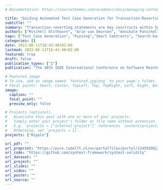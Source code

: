 ```yaml
---
# Documentation: https://sourcethemes.com/academic/docs/managing-content/

title: "Guiding Automated Test Case Generation for Transaction-Reverting Statements in Smart Contracts"
subtitle: ""
summary: "Transaction-reverting statements are key constructs within Solidity that are extensively used for authority and validity checks. Current state-of-the-art search-based testing and fuzzing approaches do not explicitly handle these statements and therefore can not effectively detect security vulnerabilities. In this paper, we argue that it is critical to directly handle and test these statements to assess that they correctly protect the contracts against invalid requests. To this aim, we propose a new approach that improves the search guidance for these transaction-reverting statements based on interprocedural control dependency analysis, in addition to the traditional coverage criteria. We assess the benefits of our approach by performing an empirical study on 100 smart contracts w.r.t. transaction-reverting statement coverage and vulnerability detection capability. Our results show that the proposed approach can improve the performance of DynaMOSA, the state-of-the-art algorithm for test case generation. On average, we improve transaction-reverting statement coverage by 14 % (up to 35 %), line coverage by 8 % (up to 32 %), and vulnerability-detection capability by 17 % (up to 50 %)."
authors: ["Mitchell Olsthoorn", "Arie van Deursen", "Annibale Panichella"]
tags: ["Test Case Generation", "Fuzzing","Smart Contracts", "Search-based Software Engineering"]
categories: []
date: 2022-06-11T18:43:48+02:00
lastmod: 2022-06-11T18:43:48+02:00
featured: true
draft: false
publication_types: ["1"]
publication: "The 38th IEEE International Conference on Software Maintenance and Evolution (ICSME 2022)"

# Featured image
# To use, add an image named `featured.jpg/png` to your page's folder.
# Focal points: Smart, Center, TopLeft, Top, TopRight, Left, Right, BottomLeft, Bottom, BottomRight.
image:
  caption: ""
  focal_point: ""
  preview_only: false

# Projects (optional).
#   Associate this post with one or more of your projects.
#   Simply enter your project's folder or file name without extension.
#   E.g. `projects = ["internal-project"]` references `content/project/deep-learning/index.md`.
#   Otherwise, set `projects = []`.
projects: ["Ripple"]

url_pdf: ""
url_preprint: "https://pure.tudelft.nl/ws/portalfiles/portal/124592082/main.pdf"
url_code: "https://github.com/syntest-framework/syntest-solidity"
url_dataset: ""
url_project: ""
url_slides: ""
url_video: ""
url_poster: ""
url_source: ""
---
```

